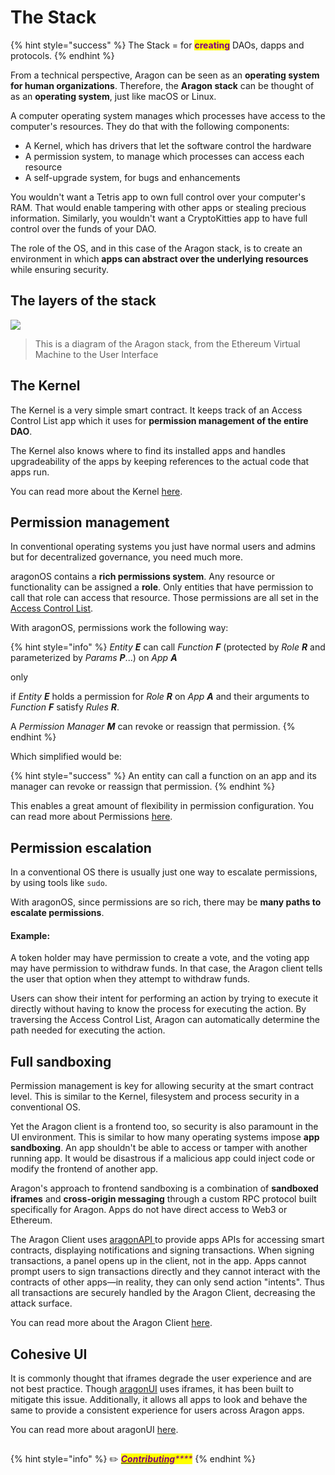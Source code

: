 # The Stack

{% hint style="success" %}
The Stack = for <mark style="color:purple;">**creating**</mark> DAOs, dapps and protocols.
{% endhint %}

From a technical perspective, Aragon can be seen as an **operating system for human organizations**. Therefore, the **Aragon stack** can be thought of as an **operating system**, just like macOS or Linux.

A computer operating system manages which processes have access to the computer's resources. They do that with the following components:

* A Kernel, which has drivers that let the software control the hardware
* A permission system, to manage which processes can access each resource
* A self-upgrade system, for bugs and enhancements

You wouldn't want a Tetris app to own full control over your computer's RAM. That would enable tampering with other apps or stealing precious information. Similarly, you wouldn't want a CryptoKitties app to have full control over the funds of your DAO.

The role of the OS, and in this case of the Aragon stack, is to create an environment in which **apps can abstract over the underlying resources** while ensuring security.

The layers of the stack\
 <a href="#the-layers-of-the-stack" id="the-layers-of-the-stack"></a>
---------------------------------------------------------------------

![](https://hack.aragon.org/docs/assets/architecture.svg)

> This is a diagram of the Aragon stack, from the Ethereum Virtual Machine to the User Interface

## The Kernel <a href="#the-kernel" id="the-kernel"></a>

The Kernel is a very simple smart contract. It keeps track of an Access Control List app which it uses for **permission management of the entire DAO**.

The Kernel also knows where to find its installed apps and handles upgradeability of the apps by keeping references to the actual code that apps run.

You can read more about the Kernel [here](../aragonos/reference-documentation.md).&#x20;

## Permission management <a href="#permission-management" id="permission-management"></a>

In conventional operating systems you just have normal users and admins but for decentralized governance, you need much more.

aragonOS contains a **rich permissions system**. Any resource or functionality can be assigned a **role**. Only entities that have permission to call that role can access that resource. Those permissions are all set in the [Access Control List](permissions.md).

With aragonOS, permissions work the following way:

{% hint style="info" %}
_Entity **E**_ can call _Function **F**_ (protected by _Role **R**_ and parameterized by _Params **P**_...) on _App **A**_&#x20;

&#x20;                                                                     only&#x20;

if _Entity **E**_ holds a permission for _Role **R**_ on _App **A**_ and their arguments to _Function **F**_ satisfy _Rules **R**_.&#x20;



A _Permission Manager **M**_ can revoke or reassign that permission.
{% endhint %}

Which simplified would be:

{% hint style="success" %}
An entity can call a function on an app and its manager can revoke or reassign that permission.
{% endhint %}

This enables a great amount of flexibility in permission configuration. You can read more about Permissions [here](permissions.md).

## Permission escalation <a href="#permission-escalation" id="permission-escalation"></a>

In a conventional OS there is usually just one way to escalate permissions, by using tools like `sudo`.

With aragonOS, since permissions are so rich, there may be **many paths to escalate permissions**.

#### **Example:**

A token holder may have permission to create a vote, and the voting app may have permission to withdraw funds. In that case, the Aragon client tells the user that option when they attempt to withdraw funds.&#x20;

Users can show their intent for performing an action by trying to execute it directly without having to know the process for executing the action. By traversing the Access Control List, Aragon can automatically determine the path needed for executing the action.

## Full sandboxing <a href="#full-sandboxing" id="full-sandboxing"></a>

Permission management is key for allowing security at the smart contract level. This is similar to the Kernel, filesystem and process security in a conventional OS.

Yet the Aragon client is a frontend too, so security is also paramount in the UI environment. This is similar to how many operating systems impose **app sandboxing**. An app shouldn't be able to access or tamper with another running app. It would be disastrous if a malicious app could inject code or modify the frontend of another app.

Aragon's approach to frontend sandboxing is a combination of **sandboxed iframes** and **cross-origin messaging** through a custom RPC protocol built specifically for Aragon. Apps do not have direct access to Web3 or Ethereum.

The Aragon Client uses [aragonAPI ](../aragonapi/)to provide apps APIs for accessing smart contracts, displaying notifications and signing transactions. When signing transactions, a panel opens up in the client, not in the app. Apps cannot prompt users to sign transactions directly and they cannot interact with the contracts of other apps—in reality, they can only send action "intents". Thus all transactions are securely handled by the Aragon Client, decreasing the attack surface.

You can read more about the Aragon Client [here](the-aragon-client.md).

## Cohesive UI <a href="#cohesive-ui" id="cohesive-ui"></a>

It is commonly thought that iframes degrade the user experience and are not best practice. Though [aragonUI](https://hack.aragon.org/docs/aragonui-intro.html) uses iframes, it has been built to mitigate this issue. Additionally, it allows all apps to look and behave the same to provide a consistent experience for users across Aragon apps.

You can read more about aragonUI [here](../aragonui/).

## &#x20;<a href="#contributing" id="contributing"></a>

{% hint style="info" %}
✏️ [_<mark style="color:purple;">**Contributing**</mark>_](https://github.com/aragon/hack/edit/master/docs/getting-started.md)_<mark style="color:purple;">****</mark>_
{% endhint %}
